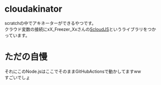 # cloudakinator
scratchの中でアキネーターができるやつです。  
クラウド変数の接続にxX_Freezer_Xxさんの[ScloudJS](https://www.npmjs.com/package/scloudjs)というライブラリをつかっています。  

# ただの自慢
それにこのNode.jsはここでそのままGitHubActionsで動かしてますww  
すごいでしょ
